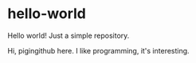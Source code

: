 # hello-world
Hello  world! Just a simple repository.

Hi, pigingithub here. 
I like programming, it's interesting.
